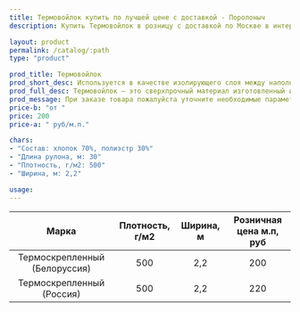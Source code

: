 ```yaml
---
title: Термовойлок купить по лучшей цене с доставкой - Поролоныч
description: Купить Термовойлок в розницу с доставкой по Москве в интернет-магазине Поролоныча.

layout: product
permalink: /catalog/:path
type: "product"

prod_title: Термовойлок
prod_short_desc: Используется в качестве изолирующего слоя между наполнителями и пружинным блоком, обеспечивает конструкции матраса прочность и долговечность.
prod_full_desc: Термовойлок – это сверхпрочный материал изготовленный из хлопковых, шерстяных и синтетических волокон с применением термической обработки. Используется в качестве изолирующего слоя между наполнителями и пружинным блоком, обеспечивает конструкции матраса прочность и долговечность.
prod_message: При заказе товара пожалуйста уточните необходимые параметры (марку и количество).
price-b: "от "
price: 200
price-a: " руб/м.п."

chars:
- "Состав: хлопок 70%, полиэстр 30%"
- "Длина рулона, м: 30"
- "Плотность, г/м2: 500"
- "Ширина, м: 2,2"

usage:
---
```

| Марка | Плотность, г/м2 | Ширина, м | Розничная цена м.п, руб |
|:--:|:--:|:--:|:--:|
|Термоскрепленный (Белоруссия)|500|2,2|200|
|Термоскрепленный (Россия)|500|2,2|220|
